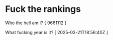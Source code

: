 # Fuck the rankings

Who the hell am I?
{ 9661112 }

What fucking year is it?
[ 2025-03-21T18:56:40Z ]
